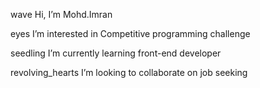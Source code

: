 wave Hi, I’m Mohd.Imran

eyes I’m interested in Competitive programming challenge

seedling I’m currently learning front-end developer

revolving_hearts I’m looking to collaborate on job seeking

